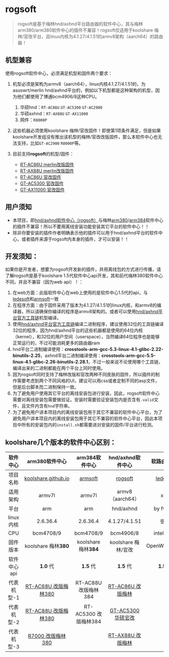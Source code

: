 #  rogsoft

> rogsoft是基于梅林hnd/axhnd平台路由器的软件中心，其与梅林arm380/arm380软件中心的插件不兼容！rogsoft仅适用于koolshare 梅林/官改平台，且linux内核为4.1.27/4.1.51的armv8架构（aarch64）的路由器！
> 

## 机型兼容

使用rogsoft软件中心，必须满足机型和固件两个要求：

1. 机型必须是架构为armv8（aarch64），linux内核4.1.27/4.1.51的，为asuswrt/merlin hnd/axhnd平台的，例如以下机型都是这种架构的机型，因为他们都使用了博通bcm4906/8这种CPU。
   1. 华硕hnd：`RT-AC86U` `GT-AC5300` `GT-AC2900`
   2. 华硕axhnd：`RT-AX88U` `GT-AX11000` 
   3. 网件：`R8000P`
2. 这些机器必须使用koolshare 梅林/官改固件！即使第1项条件满足，但是如果koolshare开发组没有推出该机型的梅林/官改改版固件，那么本软件中心也无法支持，比如`GT-AC2900` `R8000P`等。
3. 目前支持**rogsoft**的机型/固件：

    * [RT-AC86U merlin改版固件](http://koolshare.cn/thread-127878-1-1.html)
    * [RT-AX88U merlin改版固件](http://koolshare.cn/thread-158199-1-1.html)
    * [RT-AC86U 官改固件](http://koolshare.cn/thread-139965-1-1.html)
    * [GT-AC5300 官改固件](http://koolshare.cn/thread-130902-1-1.html)
    * [GT-AX11000 官改固件](http://koolshare.cn/thread-159465-1-1.html)

## 用户须知

- 本项目，即[hnd/axhnd软件中心（rogsoft）](hnd/axhnd软件中心（rogsoft）)与梅林[arm380](https://github.com/koolshare/koolshare.github.io)/[arm384](https://github.com/koolshare/armsoft)软件中心的插件不兼容！所以不要用离线安装功能安装其它平台的软件中心！！
- 除非你要安装的插件作者明确表示他的插件可以用于hnd/axhnd平台的软件中心，或者插件来源于rogsoft内本身的插件，才可以安装！！

## 开发须知：

如果你是开发者，想要为rogsoft开发新的插件，并用离线包的方式进行传播，请了解rogsoft是基于koolshare 1.5代软件中心api开发，其和前代梅林380软件中心不同，并且不兼容（因为web api）！：

1. 在web方面：此版软件中心在web上使用的是软件中心1.5代的api，与[ledesoft](https://github.com/koolshare/ledesoft)和[armsoft](https://github.com/koolshare/armsoft)一致
2. 在程序方面：由于固件采用了版本为4.1.27/4.1.51的linux内核，和armv8的编译器，所以请确保你编译的程序是armv8架构的。或者可以使用[hnd/axhnd平台官方工具链](https://github.com/RMerl/am-toolchains/tree/master/brcm-arm-hnd)机型编译。
3. 使用[hnd/axhnd平台官方工具链](https://github.com/RMerl/am-toolchains/tree/master/brcm-arm-hnd)编译二进制程序，建议使用32位的工具链编译32位的程序，因为hnd/axhnd平台的这些机器都是使用的64位内核（kernel），和32位的用户空间（userspace），当然编译64位程序也是能够正常运行的，不过可能消耗更多的路由器ram
4. hnd平台二进制编译使用：**crosstools-arm-gcc-5.3-linux-4.1-glibc-2.22-binutils-2.25**，axhnd平台二进制编译使用：**crosstools-arm-gcc-5.5-linux-4.1-glibc-2.26-binutils-2.28.1**，不过一般来说不论使用哪个工具链，编译出来的二进制都能在两个平台上同时使用。
5. 因为rogsoft同时支持了梅林改版和官改两种不同皮肤的固件，所以插件的制作需要考虑到两个不同风格的UI，建议可以用css或者定制不同的asp文件，但是后台脚本而二进制保持一致。
6. 为了避免用户使用其它平台的离线安装包进行安装，因此，rogsoft软件中心需要对离线安装包需要做验证。安装时需要验证安装包内是否含有`.valid`文件，且文件内含有`hnd`字符串。
7. 为了避免用户讲本项目内的离线安装包用于其它不兼容的软件中心平台，为了避免用户讲本项目内的离线安装包用于其它不兼容的软件中心平台，因此本项目中所有的安装包内的`install.sh`都需要进对安装的固件/平台进行检测。

## **koolshare几个版本的软件中心区别：**

|  软件中心   |                        arm380软件中心                        |                 arm384软件中心                  |                      hnd/axhnd软件中心                       |                    软路由-酷软                    |
| :---------: | :----------------------------------------------------------: | :---------------------------------------------: | :----------------------------------------------------------: | :-----------------------------------------------: |
|  项目名称   | [koolshare.github.io](https://github.com/koolshare/koolshare.github.io) | [armsoft](https://github.com/koolshare/armsoft) |       [rogsoft](https://github.com/koolshare/rogsoft)        | [ledesoft](https://github.com/koolshare/ledesoft) |
|  适用架构   |                            armv7l                            |                     armv7l                      |                       armv8（aarch64）                       |                        x64                        |
|    平台     |                             arm                              |                       arm                       |                          hnd/axhnd                           |                     by fw867                      |
|  linux内核  |                           2.6.36.4                           |                    2.6.36.4                     |                        4.1.27/4.1.51                         |                       很新                        |
|     CPU     |                          bcm4708/9                           |                    bcm4708/9                    |                          bcm4906/8                           |                     intel/AMD                     |
|  固件版本   |                    koolshare 梅林**380**                     |              koolshare 梅林**384**              |                     koolshare 梅林/官改                      |                   OpenWRT/LEDE                    |
| 软件中心api |                          **1.0** 代                          |                   **1.5** 代                    |                          **1.5** 代                          |                    **1.5** 代                     |
| 代表机型-1  | [RT-AC68U 改版梅林380](https://koolshare.cn/thread-139322-1-1.html) |              RT-AC88U 改版梅林384               | [RT-AC86U 改版梅林](https://koolshare.cn/thread-127878-1-1.html) |                         \                         |
| 代表机型-2  | [RT-AC88U 改版梅林380](https://koolshare.cn/thread-139322-1-1.html) |              RT-AC5300 改版梅林384              | [GT-AC5300 华硕官改](https://koolshare.cn/thread-130902-1-1.html) |                         \                         |
| 代表机型-3  | [R7000 改版梅林380](https://koolshare.cn/thread-139324-1-1.html) |                                                 | [RT-AX88U 改版梅林](https://koolshare.cn/thread-158199-1-1.html) |                         \                         |


